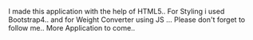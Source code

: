 I made this application with the help of HTML5..
For Styling i used  Bootstrap4..
and for Weight Converter using JS ... 
Please don't forget to follow me..
More Application to come..